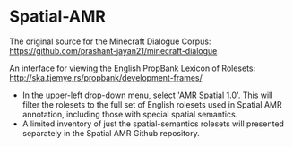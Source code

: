 # Spatial-AMR

The original source for the Minecraft Dialogue Corpus: 
https://github.com/prashant-jayan21/minecraft-dialogue


An interface for viewing the English PropBank Lexicon of Rolesets:
http://ska.tjemye.rs/propbank/development-frames/

- In the upper-left drop-down menu, select 'AMR Spatial 1.0'. This will filter the rolesets to the full set of English rolesets used in Spatial AMR annotation, including those with special spatial semantics.
- A limited inventory of just the spatial-semantics rolesets will presented separately in the Spatial AMR Github repository.
